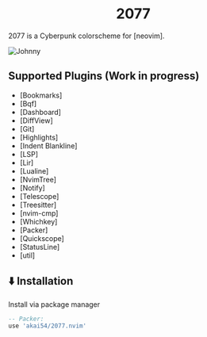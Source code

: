 <h1 align="center">2077</h1>

2077 is a Cyberpunk colorscheme for [neovim].

![Johnny](https://images.hdqwalls.com/wallpapers/cyberpunk-2077-johnny-silverhand-jq.jpg)

## Supported Plugins (Work in progress)

- [Bookmarks]
- [Bqf]
- [Dashboard]
- [DiffView]
- [Git]
- [Highlights]
- [Indent Blankline]
- [LSP]
- [Lir]
- [Lualine]
- [NvimTree]
- [Notify]
- [Telescope]
- [Treesitter]
- [nvim-cmp]
- [Whichkey]
- [Packer]
- [Quickscope]
- [StatusLine]
- [util]

## ⬇️ Installation

Install via package manager

```lua
-- Packer:
use 'akai54/2077.nvim'
```
